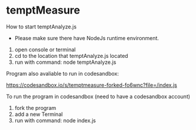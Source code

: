 # temptMeasure

How to start temptAnalyze.js

* Please make sure there have NodeJs runtime environment.

1. open console or terminal
2. cd to the location that temptAnalyze.js located
3. run with command: node temptAnalyze.js 


Program also avaliable to run in codesandbox:

https://codesandbox.io/s/temptmeasure-forked-fo6wnc?file=/index.js

To run the program in codesandbox (need to have a codesandbox account)

1. fork the program
2. add a new Terminal
3. run with command: node index.js 
